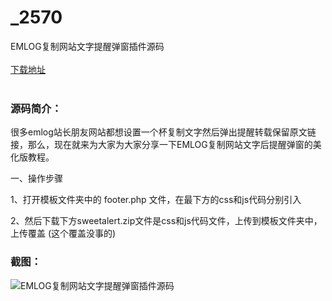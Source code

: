 # _2570
EMLOG复制网站文字提醒弹窗插件源码
<br/></br>
[下载地址](https://www.uuid2.com/2570.html "下载地址")
<br/></br>
<h3>源码简介：</h3>
<p>很多emlog站长朋友网站都想设置一个杯复制文字然后弹出提醒转载保留原文链接，那么，现在就来为大家为大家分享一下EMLOG复制网站文字后提醒弹窗的美化版教程。<p>
<p>一、操作步骤<p>
<p>1、打开模板文件夹中的 footer.php 文件，在最下方的css和js代码分别引入<p>
<p>2、然后下载下方sweetalert.zip文件是css和js代码文件，上传到模板文件夹中，上传覆盖 (这个覆盖没事的)<p>
<h3>截图：</h3>
<img src="https://www.uuid2.com/wp-content/uploads/img/202104/d88f88c150.png" alt="EMLOG复制网站文字提醒弹窗插件源码">
